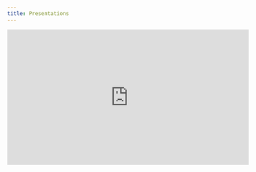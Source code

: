 ```yaml
---
title: Presentations
---
```


<iframe width="560" height="315" src="https://l.facebook.com/l.php?u=https%3A%2F%2Fyoutu.be%2Fhzk98jkGkqg%3Ffbclid%3DIwAR3rO5BIbfzQHoLj6upHawoRfNsju8VUAn7I7ZecQ_gVxZI7EZtcHYoayic&h=AT3-Z7OcWEtOuaIMga4zzo0T-1Z2nQOjHxPxc95BrhrJ5kzC5afNTuH_BpOlwQ2bGz0RWcUBUU8vzOFf1sUILKJ8e4_j8nJT_slMCW36FHl9K1K1z4gHTxPPxB9QlAXZAb4m705Oz-TtVW5U47u6ew" title="YouTube video player" frameborder="0" allow="accelerometer; autoplay; clipboard-write; encrypted-media; gyroscope; picture-in-picture" allowfullscreen></iframe>
